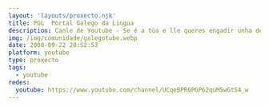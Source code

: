 ```yaml
---
layout: 'layouts/proxecto.njk'
title: PGL  Portal Galego da Lingua
description: Canle de Youtube - Se é a túa e lle queres engadir unha descripción e etiquetas, ponte en contacto con nós.
img: /img/comunidade/galegotube.webp
date: 2008-09-22 20:52:53
platform: youtube
type: proxecto
tags:
  - youtube
redes:
  youtube: https://www.youtube.com/channel/UCqeBPR6PGP62quM5wGtS4_w
---
```


